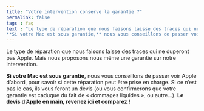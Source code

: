```yaml
---
title: "Votre intervention conserve la garantie ?"
permalink: false
tags : faq
text : "Le type de réparation que nous faisons laisse des traces qui ne duperont pas Apple. Mais nous proposons nous même une garantie sur notre intervention.
**Si votre Mac est sous garantie,** nous vous conseillons de passer voir Apple d’abord, pour savoir si cette réparation passe en garantie. Si ce n’est pas le cas, ils vous feront un devis (ou vous confirmerons que votre garantie à sauté du fait de « dommages liquides », ou autre…). Le devis d’Apple en main, revenez ici et comparez !"
---
```


Le type de réparation que nous faisons laisse des traces qui ne duperont pas Apple. Mais nous proposons nous même une garantie sur notre intervention.

**Si votre Mac est sous garantie,** nous vous conseillons de passer voir Apple d’abord, pour savoir si cette réparation peut être prise en charge. Si ce n’est pas le cas, ils vous feront un devis (ou vous confirmerons que votre garantie est caduque du fait de « dommages liquides », ou autre…). **Le devis d’Apple en main, revenez ici et comparez !**